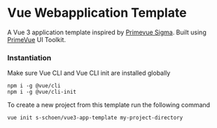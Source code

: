 # Vue Webapplication Template
A Vue 3 application template inspired by [Primevue Sigma](https://www.primefaces.org/sigma-vue/#/). Built using [PrimeVue](https://www.primefaces.org/primevue/) UI Toolkit.

### Instantiation
Make sure Vue CLI and Vue CLI init are installed globally

```
npm i -g @vue/cli
npm i -g @vue/cli-init
```

To create a new project from this template run the following command

```shell
vue init s-schoen/vue3-app-template my-project-directory
```